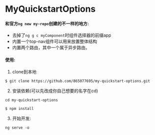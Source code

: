 # MyQuickstartOptions

#### 和官方`ng new my-repo`创建的不一样的地方:
* 去掉了`ng g c myComponent`时组件选择器的前缀app
* 内置一个top-nav组件可以用来放置整体结构
* 内置两个路由，其中一个属于异步路由。
#### 使用:
1. clone到本地

 `$ git clone https://github.com/865077695/my-quickstart-options.git`

2. 安装依赖(可以先改成你自己想要的名字在cd)

 `cd my-quickstart-options`
  
 `$ npm install`

3. 开始开发:

 `ng serve -o`
